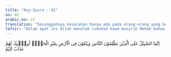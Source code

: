 ```yaml
---
title: "Asy-Syura - 42"
no: 42
arabic_no: ٤٢
translation: "Sesungguhnya kesalahan hanya ada pada orang-orang yang berbuat zalim kepada manusia dan melampaui batas di bumi tanpa (mengindahkan) kebenaran. Mereka itu mendapat siksa yang pedih."
tafsir: "Dalam ayat ini Allah menolak tuduhan kaum musyrik Mekah bahwa Muhammad saw itu mengada-adakan dusta terhadap Allah. Ini adalah perbuatan yang amat buruk. Seandainya Allah menghendaki, tentu Dia dapat mengunci mati hatimu karena perbuatan semacam itu, tidak dilakukan kecuali oleh orang musyrikin.\n\nTetapi sunah Allah telah berlaku dan akan terus berlaku bahwa Dia selalu menghancurkan dan menghapuskan yang batil serta menguatkan yang hak dan menanamkan hakikat yang hak itu di kalangan manusia sesuai dengan ketentuan yang telah ditetapkan-Nya. Itulah sebabnya agama yang dibawa oleh Muhammad saw hari demi hari makin bertambah kuat dan mantap, makin tersebar luas, serta semakin bertambah banyak penganutnya.\n\nAllah Maha Mengetahui semua yang tersimpan dalam hati, tidak ada yang tersembunyi bagi-Nya, maka segala sesuatu terjadi berdasarkan ilmu Allah yang amat luas, meliputi segala sesuatu. Oleh sebab itu tuduhan mereka terhadap Nabi Muhammad yang dianggap telah mengada-adakan kebohongan tentang Allah diketahui oleh-Nya dan telah dibuktikan ketidakbenarannya dalam ayat ini."
---
```

اِنَّمَا السَّبِيْلُ عَلَى الَّذِيْنَ يَظْلِمُوْنَ النَّاسَ وَيَبْغُوْنَ فِى الْاَرْضِ بِغَيْرِ الْحَقِّۗ اُولٰۤىِٕكَ لَهُمْ عَذَابٌ اَلِيْمٌ  